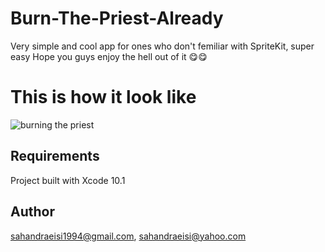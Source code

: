 # Burn-The-Priest-Already
Very simple and cool app for ones who don't femiliar with SpriteKit, super easy Hope you guys enjoy the hell out of it
😋😋

# This is how it look like

![burning the priest](https://user-images.githubusercontent.com/34839080/50547675-e8427880-0c53-11e9-9ac7-cf27143e2d00.png)

## Requirements
Project built with Xcode 10.1

## Author
sahandraeisi1994@gmail.com, sahandraeisi@yahoo.com
